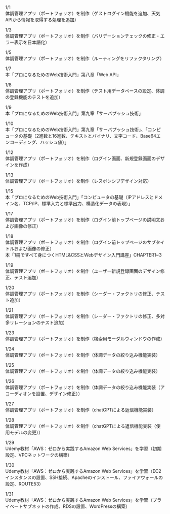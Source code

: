 1/1<br>
体調管理アプリ（ポートフォリオ）を制作（ゲストログイン機能を追加、天気APIから情報を取得する処理を追加）<br>

1/3<br>
体調管理アプリ（ポートフォリオ）を制作（バリデーションチェックの修正・エラー表示を日本語化）<br>

1/5<br>
体調管理アプリ（ポートフォリオ）を制作（ルーティングをリファクタリング）<br>

1/7<br>
本「プロになるためのWeb技術入門」第八章「Web API」<br>

1/8<br>
体調管理アプリ（ポートフォリオ）を制作（テスト用データベースの設定、体調の登録機能のテストを追加）<br>

1/9<br>
本「プロになるためのWeb技術入門」第九章「サーバプッシュ技術」<br>

1/10<br>
本「プロになるためのWeb技術入門」第九章「サーバプッシュ技術」、「コンピュータの基礎（2進数と16進数、テキストとバイナリ、文字コード、Base64エンコーディング、ハッシュ値）」<br>

1/12<br>
体調管理アプリ（ポートフォリオ）を制作（ログイン画面、新規登録画面のデザインを作成）<br>

1/13<br>
体調管理アプリ（ポートフォリオ）を制作（レスポンシブデザイン対応）<br>

1/15<br>
本「プロになるためのWeb技術入門」「コンピュータの基礎（IPアドレスとドメイン名、TCP/IP、標準入力と標準出力、構造化データの表現）」<br>

1/17<br>
体調管理アプリ（ポートフォリオ）を制作（ログイン前トップページの説明文および画像の修正）<br>

1/18<br>
体調管理アプリ（ポートフォリオ）を制作（ログイン前トップページのサブタイトルおよび画像の修正）<br>
本「1冊ですべて身につくHTML&CSSとWebデザイン入門講座」CHAPTER1~3<br>

1/19<br>
体調管理アプリ（ポートフォリオ）を制作（ユーザー新規登録画面のデザイン修正、テスト追加）<br>

1/20<br>
体調管理アプリ（ポートフォリオ）を制作（シーダー・ファクトリの修正、テスト追加）<br>

1/21<br>
体調管理アプリ（ポートフォリオ）を制作（シーダー・ファクトリの修正、多対多リレーションのテスト追加）<br>

1/23<br>
体調管理アプリ（ポートフォリオ）を制作（検索用モーダルウィンドウの作成）<br>

1/24<br>
体調管理アプリ（ポートフォリオ）を制作（体調データの絞り込み機能実装）<br>

1/25<br>
体調管理アプリ（ポートフォリオ）を制作（体調データの絞り込み機能実装）<br>

1/26<br>
体調管理アプリ（ポートフォリオ）を制作（体調データの絞り込み機能実装（アコーディオンを設置、デザイン修正））<br>

1/27<br>
体調管理アプリ（ポートフォリオ）を制作（chatGPTによる返信機能実装）<br>

1/28<br>
体調管理アプリ（ポートフォリオ）を制作（chatGPTによる返信機能実装（使用モデルの変更））<br>

1/29<br>
Udemy教材「AWS：ゼロから実践するAmazon Web Services」を学習（初期設定、VPCネットワークの構築）<br>

1/30<br>
Udemy教材「AWS：ゼロから実践するAmazon Web Services」を学習（EC2インスタンスの設置、SSH接続、Apacheのインストール、ファイアウォールの設定、ROUTE53）<br>

1/31<br>
Udemy教材「AWS：ゼロから実践するAmazon Web Services」を学習（プライベートサブネットの作成、RDSの設置、WordPressの構築）<br>